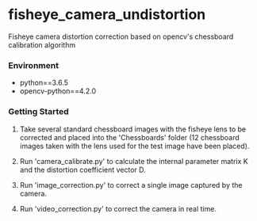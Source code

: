 # fisheye_camera_undistortion
Fisheye camera distortion correction based on opencv's chessboard calibration algorithm
### Environment

- python==3.6.5
- opencv-python==4.2.0


### Getting Started

1. Take several standard chessboard images with the fisheye lens to be corrected and placed into the 'Chessboards' folder (12 chessboard images taken with the lens used for the test image have been placed).
2. Run 'camera_calibrate.py' to calculate the internal parameter matrix K and the distortion coefficient vector D.

3. Run 'image_correction.py' to correct a single image captured by the camera.

4. Run 'video_correction.py' to correct the camera in real time.
